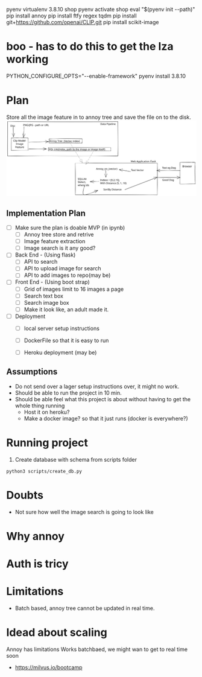 pyenv virtualenv 3.8.10 shop
pyenv activate shop
eval "$(pyenv init --path)"
pip install annoy
pip install ftfy regex tqdm
pip install git+https://github.com/openai/CLIP.git
pip install scikit-image



# boo - has to do this to get the lza working
 PYTHON_CONFIGURE_OPTS="--enable-framework" pyenv install 3.8.10

# Plan
Store all the image feature in to annoy tree and save the file on to the disk. 
![wd](plan.svg)


## Implementation Plan
- [ ] Make sure the plan is doable MVP (in ipynb)
    - [ ] Annoy tree store and retrive
    - [ ] Image feature extraction
    - [ ] Image search is it any good?
- [ ] Back End - (Using flask)
    - [ ] API to search
    - [ ] API to upload image for search
    - [ ] API to add images to repo(may be)
- [ ] Front End - (Using boot strap)
    - [ ] Grid of images limit to 16 images a page
    - [ ] Search text box
    - [ ] Search image box 
    - [ ] Make it look like, an adult made it. 
- [ ] Deployment 
    - [ ] local server setup instructions
    - [ ] DockerFile so that it is easy to run
    - [ ] Heroku deployment (may be)


## Assumptions
- Do not send over a lager setup instructions over, it might no work.
- Should be able to run the project in 10 min. 
- Should be able feel what this project is about without having to get the whole thing running
    - Host it on heroku?
    - Make a docker image? so that it just runs (docker is everywhere?)

# Running project
1. Create database with schema from scripts folder
```
python3 scripts/create_db.py
```
# Doubts
- Not sure how well the image search is going to look like

# Why annoy 

# Auth is tricy
# Limitations
- Batch based, annoy tree cannot be updated in real time.


# Idead about scaling
Annoy has limitations
Works batchbaed, we might wan to get to real time soon
- https://milvus.io/bootcamp 
